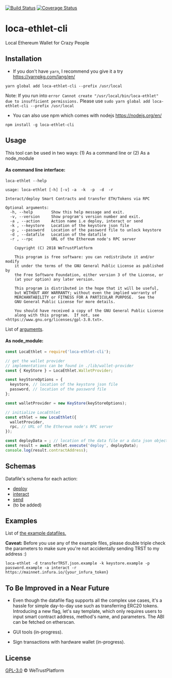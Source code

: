 [![Build Status](https://travis-ci.org/WeTrustPlatform/loca-ethlet-cli.svg?branch=master)](https://travis-ci.org/WeTrustPlatform/loca-ethlet-cli)
[![Coverage Status](https://coveralls.io/repos/github/WeTrustPlatform/loca-ethlet-cli/badge.svg?branch=master)](https://coveralls.io/github/WeTrustPlatform/loca-ethlet-cli?branch=master)

# loca-ethlet-cli

Local Ethereum Wallet for Crazy People


## Installation

- If you don't have `yarn`, I recommend you give it a try https://yarnpkg.com/lang/en/
```
yarn global add loca-ethlet-cli --prefix /usr/local
```
Note: If you run into `error Cannot create "/usr/local/bin/loca-ethlet" due to insufficient permissions.`
Please use `sudo yarn global add loca-ethlet-cli --prefix /usr/local`

- You can also use npm which comes with nodejs https://nodejs.org/en/
```
npm install -g loca-ethlet-cli
```


## Usage

This tool can be used in two ways: (1) As a command line or (2) As a node_module

#### As command line interface:

```
loca-ethlet --help

usage: loca-ethlet [-h] [-v] -a  -k  -p  -d  -r

Interact/deploy Smart Contracts and transfer ETH/Tokens via RPC

Optional arguments:
  -h, --help        Show this help message and exit.
  -v, --version     Show program's version number and exit.
  -a , --action     Action name i.e deploy, interact or send
  -k , --keystore   Location of the keystore json file
  -p , --password   Location of the password file to unlock keystore
  -d , --datafile   Location of the datafile
  -r , --rpc        URL of the Ethereum node's RPC server

    Copyright (C) 2018 WeTrustPlatform

    This program is free software: you can redistribute it and/or modify
    it under the terms of the GNU General Public License as published by
    the Free Software Foundation, either version 3 of the License, or
    (at your option) any later version.

    This program is distributed in the hope that it will be useful,
    but WITHOUT ANY WARRANTY; without even the implied warranty of
    MERCHANTABILITY or FITNESS FOR A PARTICULAR PURPOSE.  See the
    GNU General Public License for more details.

    You should have received a copy of the GNU General Public License
    along with this program.  If not, see <https://www.gnu.org/licenses/gpl-3.0.txt>.
```

List of [arguments](https://github.com/WeTrustPlatform/loca-ethlet-cli/blob/master/bin/index.js).


#### As node_module:

```javascript
const LocaEthlet = require('loca-ethlet-cli');

// get the wallet provider
// implementations can be found in ./lib/wallet-provider
const { KeyStore } = LocaEthlet.WalletProvider;

const keyStoreOptions = {
  keystore, // location of the keystore json file
  password, // location of the password file
};

const walletProvider = new KeyStore(keyStoreOptions);

// initialize LocaEthlet
const ethlet = new LocaEthlet({
  walletProvider,
  rpc, // URL of the Ethereum node's RPC server
});

const deployData = ; // location of the data file or a data json object
const result = await ethlet.execute('deploy', deployData);
console.log(result.contractAddress);
```


## Schemas
Datafile's schema for each action:
- [deploy](https://github.com/WeTrustPlatform/loca-ethlet-cli/blob/master/schemas/deploy.json)
- [interact](https://github.com/WeTrustPlatform/loca-ethlet-cli/blob/master/schemas/interact.json)
- [send](https://github.com/WeTrustPlatform/loca-ethlet-cli/blob/master/schemas/send.json)
- (to be added)


## Examples
List of [the example datafiles.](https://github.com/WeTrustPlatform/loca-ethlet-cli/tree/master/data)

**Caveat:** Before you use any of the example files, please double triple check the parameters to make sure you're not accidentally sending TRST to my address :)

```
loca-ethlet -d transferTRST.json.example -k keystore.example -p password.example -a interact -r https://mainnet.infura.io/{your_infura_token}
```

## To Be Improved in a Near Future
- Even though the datafile flag supports all the complex use cases, it's a hassle for simple day-to-day use such as transferring ERC20 tokens. Introducing a new flag, let's say template, which only requires users to input smart contract address, method's name, and parameters.  The ABI can be fetched on etherscan.

- GUI tools (in-progress).

- Sign transactions with hardware wallet (in-progress).


## License
[GPL-3.0](https://github.com/WeTrustPlatform/loca-ethlet-cli/blob/master/LICENSE) &copy; WeTrustPlatform
